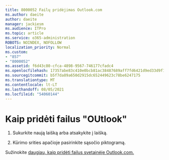 ```yaml
---
title: 8000052 Failų pridėjimas Outlook.com
ms.author: daeite
author: daeite
manager: jackiesm
ms.audience: ITPro
ms.topic: article
ms.service: o365-administration
ROBOTS: NOINDEX, NOFOLLOW
localization_priority: Normal
ms.custom:
- "857"
- "8000052"
ms.assetid: f6d43c80-cfca-4898-9567-746177cfadc4
ms.openlocfilehash: 17357abe83c410e0bcb81ac38487689aff7fd6421d9ed33d9f10576721b71d3f
ms.sourcegitcommit: b5f7da89a650d2915dc652449623c78be6247175
ms.translationtype: MT
ms.contentlocale: lt-LT
ms.lasthandoff: 08/05/2021
ms.locfileid: "54060144"
---
```

# <a name="how-to-attach-files-in-outlook"></a>Kaip pridėti failus "OUtlook" 

1. Sukurkite naują laišką arba atsakykite į laišką.

2. Kūrimo srities apačioje pasirinkite sąsočio piktogramą.

Sužinokite [daugiau, kaip pridėti failus svetainėje Outlook.com.](https://go.microsoft.com/fwlink/p/?linkid=2001702&amp;clcid=0x409)
  